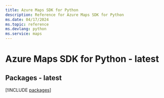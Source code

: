 ```yaml
---
title: Azure Maps SDK for Python
description: Reference for Azure Maps SDK for Python
ms.date: 04/17/2024
ms.topic: reference
ms.devlang: python
ms.service: maps
---
```

# Azure Maps SDK for Python - latest
## Packages - latest
[!INCLUDE [packages](maps-index.md)]